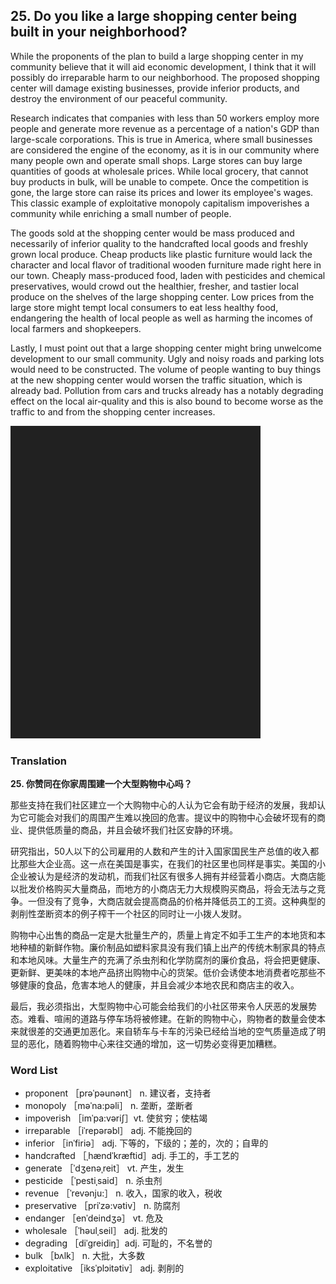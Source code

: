 ## 25. Do you like a large shopping center being built in your neighborhood?

While the proponents of the plan to build a large shopping center in my community believe that it will aid economic development, I think that it will possibly do irreparable harm to our neighborhood. The proposed shopping center will damage existing businesses, provide inferior products, and destroy the environment of our peaceful community.

Research indicates that companies with less than 50 workers employ more people and generate more revenue as a percentage of a nation's GDP than large-scale corporations. This is true in America, where small businesses are considered the engine of the economy, as it is in our community where many people own and operate small shops. Large stores can buy large quantities of goods at wholesale prices. While local grocery, that cannot buy products in bulk, will be unable to compete. Once the competition is gone, the large store can raise its prices and lower its employee's wages. This classic example of exploitative monopoly capitalism impoverishes a community while enriching a small number of people.

The goods sold at the shopping center would be mass produced and necessarily of inferior quality to the handcrafted local goods and freshly grown local produce. Cheap products like plastic furniture would lack the character and local flavor of traditional wooden furniture made right here in our town. Cheaply mass-produced food, laden with pesticides and chemical preservatives, would crowd out the healthier, fresher, and tastier local produce on the shelves of the large shopping center. Low prices from the large store might tempt local consumers to eat less healthy food, endangering the health of local people as well as harming the incomes of local farmers and shopkeepers.

Lastly, I must point out that a large shopping center might bring unwelcome development to our small community. Ugly and noisy roads and parking lots would need to be constructed. The volume of people wanting to buy things at the new shopping center would worsen the traffic situation, which is already bad. Pollution from cars and trucks already has a notably degrading effect on the local air-quality and this is also bound to become worse as the traffic to and from the shopping center increases.

![](images/padding_400x500.png)

### Translation

**25. 你赞同在你家周围建一个大型购物中心吗？**

那些支持在我们社区建立一个大购物中心的人认为它会有助于经济的发展，我却认为它可能会对我们的周围产生难以挽回的危害。提议中的购物中心会破坏现有的商业、提供低质量的商品，并且会破坏我们社区安静的环境。

研究指出，50人以下的公司雇用的人数和产生的计入国家国民生产总值的收入都比那些大企业高。这一点在美国是事实，在我们的社区里也同样是事实。美国的小企业被认为是经济的发动机，而我们社区有很多人拥有并经营着小商店。大商店能以批发价格购买大量商品，而地方的小商店无力大规模购买商品，将会无法与之竞争。一但没有了竞争，大商店就会提高商品的价格并降低员工的工资。这种典型的剥削性垄断资本的例子榨干一个社区的同时让一小拨人发财。

购物中心出售的商品一定是大批量生产的，质量上肯定不如手工生产的本地货和本地种植的新鲜作物。廉价制品如塑料家具没有我们镇上出产的传统木制家具的特点和本地风味。大量生产的充满了杀虫剂和化学防腐剂的廉价食品，将会把更健康、更新鲜、更美味的本地产品挤出购物中心的货架。低价会诱使本地消费者吃那些不够健康的食品，危害本地人的健康，并且会减少本地农民和商店主的收入。

最后，我必须指出，大型购物中心可能会给我们的小社区带来令人厌恶的发展势态。难看、喧闹的道路与停车场将被修建。在新的购物中心，购物者的数量会使本来就很差的交通更加恶化。来自轿车与卡车的污染已经给当地的空气质量造成了明显的恶化，随着购物中心来往交通的增加，这一切势必变得更加糟糕。

### Word List

+ proponent ［prəˈpəunənt］ n. 建议者，支持者
+ monopoly ［məˈna:pəli］ n. 垄断，垄断者
+ impoverish ［imˈpa:vəriʃ］vt. 使贫穷；使枯竭
+ irreparable ［iˈrepərəbl］ adj. 不能挽回的
+ inferior ［inˈfiriə］ adj. 下等的，下级的；差的，次的；自卑的
+ handcrafted ［ˌhændˈkræftid］adj. 手工的，手工艺的
+ generate ［ˈdʒenəˌreit］ vt. 产生，发生
+ pesticide ［ˈpestiˌsaid］ n. 杀虫剂
+ revenue ［ˈrevənju:］ n. 收入，国家的收入，税收
+ preservative ［priˈzə:vətiv］ n. 防腐剂
+ endanger ［enˈdeindʒə］ vt. 危及
+ wholesale ［ˈhəulˌseil］ adj. 批发的
+ degrading ［diˈgreidiŋ］adj. 可耻的，不名誉的
+ bulk ［bʌlk］ n. 大批，大多数
+ exploitative ［iksˈplɔitətiv］ adj. 剥削的 


